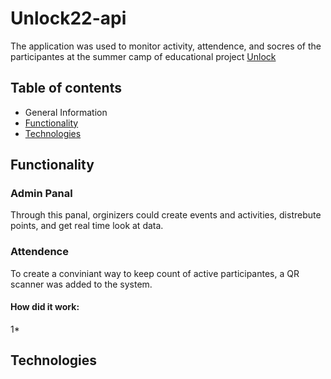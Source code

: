 # Unlock22-api
The application was used to monitor activity, attendence, and socres of the participantes at the summer camp of educational project [Unlock](https://vk.com/unlock_shift)

## Table of contents
* General Information
* [Functionality](#functionality)
* [Technologies](#technologies)

## Functionality
### Admin Panal
Through this panal, orginizers could create events and activities, distrebute points, and get real time look at data.
### Attendence
To create a conviniant way to keep count of active participantes, a QR scanner was added to the system. 
#### How did it work: 
1* 
## Technologies
